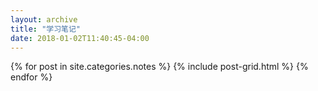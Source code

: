 ```yaml
---
layout: archive
title: "学习笔记"
date: 2018-01-02T11:40:45-04:00
---
```


<div class="tiles">
{% for post in site.categories.notes %}
	{% include post-grid.html %}
{% endfor %}
</div><!-- /.tiles -->
